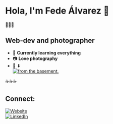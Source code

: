 # Hola, I'm Fede Álvarez 🍕

🧉🧉🧉

## Web-dev and photographer

-   🧨 **Currently learning everything**
-   📷 **Love photography**
-   🔨 ⬇  
    [![from the basement.](https://basement.studio/gh-badge.svg)](https://basement.studio)

☕☕☕

## Connect:

[![Website](https://img.shields.io/website?label=fedealvarez.dev&style=for-the-badge&url=https%3A%2F%2Fcodestackr.com)](https://fedealvarez.dev)  
[![LinkedIn](https://img.shields.io/badge/linkedin-%230077B5.svg?style=for-the-badge&logo=linkedin&logoColor=white)](https://www.linkedin.com/in/fedealvarezcampos/)
